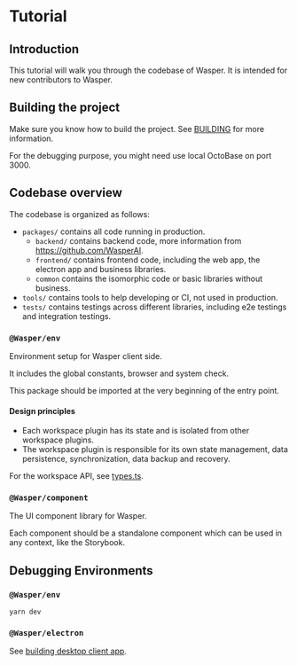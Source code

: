 # Tutorial

## Introduction

This tutorial will walk you through the codebase of Wasper. It is intended for new contributors to Wasper.

## Building the project

Make sure you know how to build the project. See [BUILDING](../BUILDING.md) for more information.

For the debugging purpose, you might need use local OctoBase on port 3000.

## Codebase overview

The codebase is organized as follows:

- `packages/` contains all code running in production.
  - `backend/` contains backend code, more information from <https://github.com/WasperAI>.
  - `frontend/` contains frontend code, including the web app, the electron app and business libraries.
  - `common` contains the isomorphic code or basic libraries without business.
- `tools/` contains tools to help developing or CI, not used in production.
- `tests/` contains testings across different libraries, including e2e testings and integration testings.

### `@Wasper/env`

Environment setup for Wasper client side.

It includes the global constants, browser and system check.

This package should be imported at the very beginning of the entry point.

#### Design principles

- Each workspace plugin has its state and is isolated from other workspace plugins.
- The workspace plugin is responsible for its own state management, data persistence, synchronization, data backup and recovery.

For the workspace API, see [types.ts](../../packages/frontend/workspace/src/type.ts).

### `@Wasper/component`

The UI component library for Wasper.

Each component should be a standalone component which can be used in any context, like the Storybook.

## Debugging Environments

### `@Wasper/env`

```shell
yarn dev
```

### `@Wasper/electron`

See [building desktop client app](../building-desktop-client-app.md).
